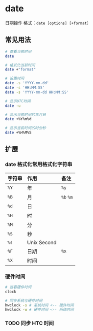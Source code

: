 # date

日期操作
格式：`date [options] [+format]`

## 常见用法
```bash
# 查看当前时间
date

# 格式化当前时间
date +"format"

# 设置时间
date -s 'YYYY-mm-dd'
date -s 'HH:MM:SS'
date -s 'YYYY-mm-dd HH:MM:SS'

# 显示UTC时间
date -u

# 显示当前时间的年月日
date +%Y%m%d

# 显示当前时间的时分秒
date +%H%M%S
```


## 扩展
### date 格式化常用格式化字符串
|字符串|作用|备注|
|:-|:-|:-|
|`%Y`|年|`%y`|
|`%B`|月|`%b` `%m`|
|`%d`|日||
|`%H`|时||
|`%M`|分||
|`%S`|秒||
|`%s`|Unix Second||
|`%F`|日期|`%x`|
|`%X`|时间||


### 硬件时间
```bash
# 查看硬件时间
clock

# 同步系统与硬件时间
hwclock -s # 系统时间 <-- 硬件时间
hwclock -w # 硬件时间 <-- 系统时间
```

### TODO 同步 HTC 时间